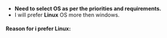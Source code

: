 
* **Need to select OS as per the priorities and requirements.**
* I will prefer **Linux** OS more then windows.

#### Reason for i prefer Linux:

###### 
